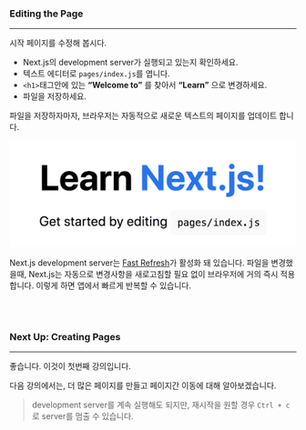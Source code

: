 ### Editing the Page

---

시작 페이지를 수정해 봅시다.

- Next.js의 development server가 실행되고 있는지 확인하세요.
- 텍스트 에디터로 `pages/index.js`를 엽니다.
- `<h1>`태그안에 있는 **“Welcome to”** 를 찾아서 **“Learn”** 으로 변경하세요.
- 파일을 저장하세요.

파일을 저장하자마자, 브라우저는 자동적으로 새로운 텍스트의 페이지를 업데이트 합니다.

![learn-nextjs.png](assets/learn-nextjs.png)

Next.js development server는 [Fast Refresh](https://nextjs.org/docs/basic-features/fast-refresh)가 활성화 돼 있습니다. 파일을 변경했을때, Next.js는 자동으로 변경사항을 새로고침할 필요 없이 브라우저에 거의 즉시 적용합니다. 이렇게 하면 앱에서 빠르게 반복할 수 있습니다.

<br/><br/>

### Next Up: Creating Pages

---

좋습니다. 이것이 첫번째 강의입니다.

다음 강의에서는, 더 많은 페이지를 만들고 페이지간 이동에 대해 알아보겠습니다.

> development server를 계속 실행해도 되지만, 재시작을 원할 경우 `Ctrl + c`로 server를 멈출 수 있습니다.
